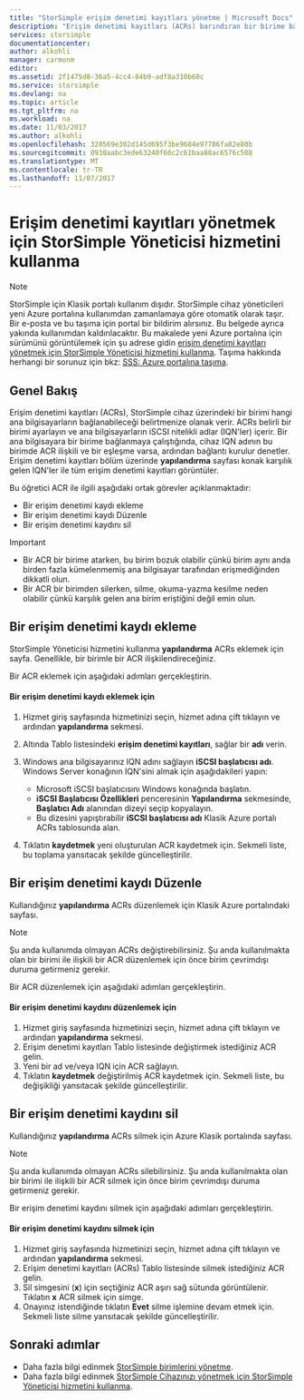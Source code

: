 ```yaml
---
title: "StorSimple erişim denetimi kayıtları yönetme | Microsoft Docs"
description: "Erişim denetimi kayıtları (ACRs) barındıran bir birime bağlanabilir belirlemek için StorSimple cihazında nasıl kullanılacağını açıklar."
services: storsimple
documentationcenter: 
author: alkohli
manager: carmonm
editor: 
ms.assetid: 2f1475d8-36a5-4cc4-84b9-adf8a310b60c
ms.service: storsimple
ms.devlang: na
ms.topic: article
ms.tgt_pltfrm: na
ms.workload: na
ms.date: 11/03/2017
ms.author: alkohli
ms.openlocfilehash: 320569e302d145d695f3be9684e97786fa82e80b
ms.sourcegitcommit: 0930aabc3ede63240f60c2c61baa88ac6576c508
ms.translationtype: MT
ms.contentlocale: tr-TR
ms.lasthandoff: 11/07/2017
---
```

# <a name="use-the-storsimple-manager-service-to-manage-access-control-records"></a>Erişim denetimi kayıtları yönetmek için StorSimple Yöneticisi hizmetini kullanma
> [!NOTE]
> StorSimple için Klasik portalı kullanım dışıdır. StorSimple cihaz yöneticileri yeni Azure portalına kullanımdan zamanlamaya göre otomatik olarak taşır. Bir e-posta ve bu taşıma için portal bir bildirim alırsınız. Bu belgede ayrıca yakında kullanımdan kaldırılacaktır. Bu makalede yeni Azure portalına için sürümünü görüntülemek için şu adrese gidin [erişim denetimi kayıtları yönetmek için StorSimple Yöneticisi hizmetini kullanma](storsimple-8000-manage-acrs.md). Taşıma hakkında herhangi bir sorunuz için bkz: [SSS: Azure portalına taşıma](storsimple-8000-move-azure-portal-faq.md).

## <a name="overview"></a>Genel Bakış
Erişim denetimi kayıtları (ACRs), StorSimple cihaz üzerindeki bir birimi hangi ana bilgisayarların bağlanabileceği belirtmenize olanak verir. ACRs belirli bir birimi ayarlayın ve ana bilgisayarların iSCSI nitelikli adlar (IQN'ler) içerir. Bir ana bilgisayara bir birime bağlanmaya çalıştığında, cihaz IQN adının bu birimde ACR ilişkili ve bir eşleşme varsa, ardından bağlantı kurulur denetler. Erişim denetimi kayıtları bölüm üzerinde **yapılandırma** sayfası konak karşılık gelen IQN'ler ile tüm erişim denetimi kayıtları görüntüler.

Bu öğretici ACR ile ilgili aşağıdaki ortak görevler açıklanmaktadır:

* Bir erişim denetimi kaydı ekleme 
* Bir erişim denetimi kaydı Düzenle 
* Bir erişim denetimi kaydını sil 

> [!IMPORTANT]
> * Bir ACR bir birime atarken, bu birim bozuk olabilir çünkü birim aynı anda birden fazla kümelenmemiş ana bilgisayar tarafından erişmediğinden dikkatli olun. 
> * Bir ACR bir birimden silerken, silme, okuma-yazma kesilme neden olabilir çünkü karşılık gelen ana birim eriştiğini değil emin olun.
> 
> 

## <a name="add-an-access-control-record"></a>Bir erişim denetimi kaydı ekleme
StorSimple Yöneticisi hizmetini kullanma **yapılandırma** ACRs eklemek için sayfa. Genellikle, bir birimle bir ACR ilişkilendireceğiniz.

Bir ACR eklemek için aşağıdaki adımları gerçekleştirin.

#### <a name="to-add-an-access-control-record"></a>Bir erişim denetimi kaydı eklemek için
1. Hizmet giriş sayfasında hizmetinizi seçin, hizmet adına çift tıklayın ve ardından **yapılandırma** sekmesi.
2. Altında Tablo listesindeki **erişim denetimi kayıtları**, sağlar bir **adı** verin.
3. Windows ana bilgisayarınız IQN adını sağlayın **iSCSI başlatıcısı adı**. Windows Server konağının IQN'sini almak için aşağıdakileri yapın:
   
   * Microsoft iSCSI başlatıcısını Windows konağında başlatın.
   * **iSCSI Başlatıcısı Özellikleri** penceresinin **Yapılandırma** sekmesinde, **Başlatıcı Adı** alanından dizeyi seçip kopyalayın.
   * Bu dizesini yapıştırabilir **iSCSI başlatıcısı adı** Klasik Azure portalı ACRs tablosunda alan.
4. Tıklatın **kaydetmek** yeni oluşturulan ACR kaydetmek için. Sekmeli liste, bu toplama yansıtacak şekilde güncelleştirilir.

## <a name="edit-an-access-control-record"></a>Bir erişim denetimi kaydı Düzenle
Kullandığınız **yapılandırma** ACRs düzenlemek için Klasik Azure portalındaki sayfası. 

> [!NOTE]
> Şu anda kullanımda olmayan ACRs değiştirebilirsiniz. Şu anda kullanılmakta olan bir birimi ile ilişkili bir ACR düzenlemek için önce birim çevrimdışı duruma getirmeniz gerekir.
> 
> 

Bir ACR düzenlemek için aşağıdaki adımları gerçekleştirin.

#### <a name="to-edit-an-access-control-record"></a>Bir erişim denetimi kaydını düzenlemek için
1. Hizmet giriş sayfasında hizmetinizi seçin, hizmet adına çift tıklayın ve ardından **yapılandırma** sekmesi.
2. Erişim denetimi kayıtları Tablo listesinde değiştirmek istediğiniz ACR gelin.
3. Yeni bir ad ve/veya IQN için ACR sağlayın.
4. Tıklatın **kaydetmek** değiştirilmiş ACR kaydetmek için. Sekmeli liste, bu değişikliği yansıtacak şekilde güncelleştirilir.

## <a name="delete-an-access-control-record"></a>Bir erişim denetimi kaydını sil
Kullandığınız **yapılandırma** ACRs silmek için Azure Klasik portalında sayfası. 

> [!NOTE]
> Şu anda kullanımda olmayan ACRs silebilirsiniz. Şu anda kullanılmakta olan bir birimi ile ilişkili bir ACR silmek için önce birim çevrimdışı duruma getirmeniz gerekir.
> 
> 

Bir erişim denetimi kaydını silmek için aşağıdaki adımları gerçekleştirin.

#### <a name="to-delete-an-access-control-record"></a>Bir erişim denetimi kaydını silmek için
1. Hizmet giriş sayfasında hizmetinizi seçin, hizmet adına çift tıklayın ve ardından **yapılandırma** sekmesi.
2. Erişim denetimi kayıtları (ACRs) Tablo listesinde silmek istediğiniz ACR gelin.
3. Sil simgesini (**x**) için seçtiğiniz ACR aşırı sağ sütunda görüntülenir. Tıklatın **x** ACR silmek için simge.
4. Onayınız istendiğinde tıklatın **Evet** silme işlemine devam etmek için. Sekmeli liste silme yansıtacak şekilde güncelleştirilir.

## <a name="next-steps"></a>Sonraki adımlar
* Daha fazla bilgi edinmek [StorSimple birimlerini yönetme](storsimple-manage-volumes.md).
* Daha fazla bilgi edinmek [StorSimple Cihazınızı yönetmek için StorSimple Yöneticisi hizmetini kullanma](storsimple-manager-service-administration.md).


